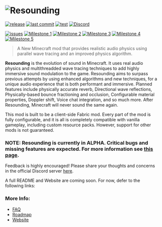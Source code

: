 # ![Resounding](https://user-images.githubusercontent.com/76263371/153949378-753b5e61-dad7-48bd-b9bc-a36c1836551d.png)

[![release](https://img.shields.io/github/v/release/thedocruby/resounding?include_prereleases&sort=semver&style=flat)](https://github.com/thedocruby/resounding/releases/latest)
[![last commit](https://img.shields.io/github/last-commit/thedocruby/resounding/master?style=flat)](https://github.com/thedocruby/resounding/commits/master)
[![test](https://img.shields.io/github/workflow/status/thedocruby/resounding/verify?label=test&style=flat)](https://github.com/thedocruby/resounding/actions/workflows/verify.yml)
[![Discord](https://img.shields.io/discord/838159960973901894?label=Discord&style=flat)](https://discord.gg/kdZ6gH7Hg6)

[![issues](https://img.shields.io/github/issues/thedocruby/resounding)](https://github.com/thedocruby/resounding/issues)
[![Milestone 1](https://img.shields.io/github/milestones/progress-percent/thedocruby/resounding/2?style=flat)](https://github.com/thedocruby/resounding/milestone/2)
[![Milestone 2](https://img.shields.io/github/milestones/progress-percent/thedocruby/resounding/7?style=flat)](https://github.com/thedocruby/resounding/milestone/7)
[![Milestone 3](https://img.shields.io/github/milestones/progress-percent/thedocruby/resounding/3?style=flat)](https://github.com/thedocruby/resounding/milestone/3)
[![Milestone 4](https://img.shields.io/github/milestones/progress-percent/thedocruby/resounding/4?style=flat)](https://github.com/thedocruby/resounding/milestone/4)
[![Milestone 5](https://img.shields.io/github/milestones/progress-percent/thedocruby/resounding/5?style=flat)](https://github.com/thedocruby/resounding/milestone/5)

> A New Minecraft mod that provides realistic audio physics using parallel wave tracing and an improved physics algorithm.

**Resounding** is the evolution of sound in Minecraft. It uses real audio physics and multithreadded wave tracing techniques to add highly immersive sound modulation to the game. Resounding aims to surpass previous attempts by using enhanced algorithms and new techniques, for a unique audio experience that is both performant and immersive. Planned features include physically accurate reverb, Directional wave reflections, Physically-based bounce fractioning and occlusion, Configurable material properties, Doppler shift, Voice chat integration, and so much more. After Resounding, Minecraft will never sound the same again.<br>

This mod is built to be a client-side Fabric mod. Every part of the mod is fully configurable, and it is all is completely compatible with vanilla gameplay, including custom resource packs. However, support for other mods is not guaranteed.

### NOTE: Resounding is currently in ALPHA. Critical bugs and missing features are expected. For more information see [this page](https://github.com/thedocruby/resounding/wiki/FAQ#what-are-resounding-alpha-versions).

Feedback is highly encouraged! Please share your thoughts and concerns in the official Discord server [here](https://discord.gg/kdZ6gH7Hg6).

A full README and Website are coming soon. For now, defer to the following links:

### More Info:

- [FAQ](https://github.com/thedocruby/resounding/wiki/FAQ)
- [Roadmap](https://github.com/thedocruby/resounding/wiki/Roadmap)
- [Website](https://thedocruby.dev/resounding)
